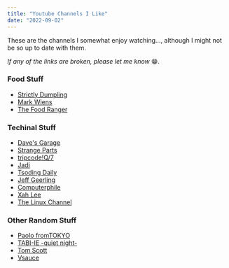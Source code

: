 ```yaml
---
title: "Youtube Channels I Like"
date: "2022-09-02"
---
```


These are the channels I somewhat enjoy watching..., although I might not be so up to date with them.

*If any of the links are broken, please let me know* 😁.


### Food Stuff

* [Strictly Dumpling](https://www.youtube.com/c/strictlydumpling)
* [Mark Wiens](https://www.youtube.com/c/MarkWiens)
* [The Food Ranger](https://www.youtube.com/c/thefoodranger)

### Techinal Stuff

* [Dave's Garage](https://www.youtube.com/c/DavesGarage)
* [Strange Parts](https://www.youtube.com/c/StrangeParts)
* [tripcode!Q/7](https://www.youtube.com/c/tripcodeQ7)
* [Jadi](https://www.youtube.com/c/geekingjadi)
* [Tsoding Daily](https://www.youtube.com/c/TsodingDaily)
* [Jeff Geerling](https://www.youtube.com/c/JeffGeerling)
* [Computerphile](https://www.youtube.com/user/Computerphile)
* [Xah Lee](https://www.youtube.com/c/XahLee)
* [The Linux Channel](https://youtube.com/c/TheLinuxChannel)

### Other Random Stuff

* [Paolo fromTOKYO](https://www.youtube.com/c/PaolofromTOKYO)
* [TABI-IE -quiet night-](https://www.youtube.com/channel/UClKaF2YAqSwx1lJD7F86JcQ)
* [Tom Scott ](https://www.youtube.com/c/TomScottGo)
* [Vsauce](https://www.youtube.com/c/vsauce1)


